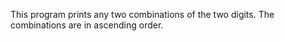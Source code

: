 This program prints any two combinations of the two digits. 
The combinations are in ascending order.